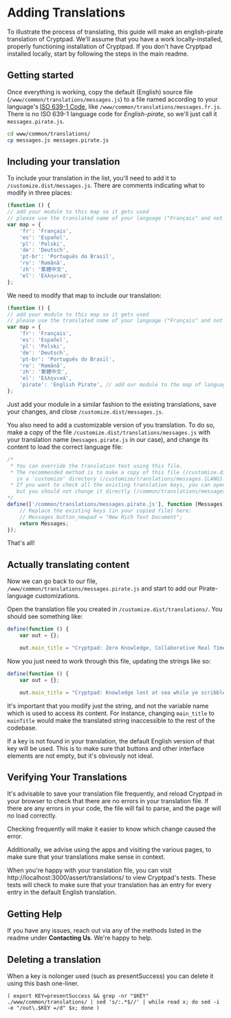 <!--
SPDX-FileCopyrightText: 2023 XWiki CryptPad Team <contact@cryptpad.org> and contributors

SPDX-License-Identifier: AGPL-3.0-or-later
-->

# Adding Translations

To illustrate the process of translating, this guide will make an english-pirate translation of Cryptpad.
We'll assume that you have a work locally-installed, properly functioning installation of Cryptpad.
If you don't have Cryptpad installed locally, start by following the steps in the main readme.

## Getting started

Once everything is working, copy the default (English) source file (`/www/common/translations/messages.js`) to a file named according to your language's [ISO 639-1 Code](https://en.wikipedia.org/wiki/List_of_ISO_639-1_codes), like `/www/common/translations/messages.fr.js`.
There is no ISO 639-1 language code for _English-pirate_, so we'll just call it `messages.pirate.js`.

```Bash
cd www/common/translations/
cp messages.js messages.pirate.js
```

## Including your translation

To include your translation in the list, you'll need to add it to `/customize.dist/messages.js`.
There are comments indicating what to modify in three places:

```javascript
(function () {
// add your module to this map so it gets used
// please use the translated name of your language ("Français" and not "French")
var map = {
    'fr': 'Français',
    'es': 'Español',
    'pl': 'Polski',
    'de': 'Deutsch',
    'pt-br': 'Português do Brasil',
    'ro': 'Română',
    'zh': '繁體中文',
    'el': 'Ελληνικά',
};
```

We need to modify that map to include our translation:

```javascript
(function () {
// add your module to this map so it gets used
// please use the translated name of your language ("Français" and not "French")
var map = {
    'fr': 'Français',
    'es': 'Español',
    'pl': 'Polski',
    'de': 'Deutsch',
    'pt-br': 'Português do Brasil',
    'ro': 'Română',
    'zh': '繁體中文',
    'el': 'Ελληνικά',
    'pirate': 'English Pirate', // add our module to the map of languages
};
```
Just add your module in a similar fashion to the existing translations, save your changes, and close `/customize.dist/messages.js`.


You also need to add a customizable version of you translation. To do so, make a copy of the file `/customize.dist/translations/messages.js` with your translation name (`messages.pirate.js` in our case), and change its content to load the correct language file:

```javascript
/*
 * You can override the translation text using this file.
 * The recommended method is to make a copy of this file (/customize.dist/translations/messages.{LANG}.js)
   in a 'customize' directory (/customize/translations/messages.{LANG}.js).
 * If you want to check all the existing translation keys, you can open the internal language file
   but you should not change it directly (/common/translations/messages.{LANG}.js)
*/
define(['/common/translations/messages.pirate.js'], function (Messages) { // Change the file name here
    // Replace the existing keys (in your copied file) here:
    // Messages.button_newpad = "New Rich Text Document";
    return Messages;
});
```

That's all!

## Actually translating content

Now we can go back to our file, `/www/common/translations/messages.pirate.js` and start to add our Pirate-language customizations.

Open the translation file you created in `/customize.dist/translations/`.
You should see something like: 

```javascript
define(function () {
    var out = {};

    out.main_title = "Cryptpad: Zero Knowledge, Collaborative Real Time Editing";
```

Now you just need to work through this file, updating the strings like so:

```javascript
define(function () {
    var out = {};

    out.main_title = "Cryptpad: Knowledge lost at sea while ye scribble with yer mateys";
```

It's important that you modify just the string, and not the variable name which is used to access its content.
For instance, changing `main_title` to `mainTitle` would make the translated string inaccessible to the rest of the codebase.

If a key is not found in your translation, the default English version of that key will be used.
This is to make sure that buttons and other interface elements are not empty, but it's obviously not ideal.

## Verifying Your Translations

It's advisable to save your translation file frequently, and reload Cryptpad in your browser to check that there are no errors in your translation file.
If there are any errors in your code, the file will fail to parse, and the page will no load correctly.

Checking frequently will make it easier to know which change caused the error.

Additionally, we advise using the apps and visiting the various pages, to make sure that your translations make sense in context.

When you're happy with your translation file, you can visit http://localhost:3000/assert/translations/ to view Cryptpad's tests.
These tests will check to make sure that your translation has an entry for every entry in the default English translation.

## Getting Help

If you have any issues, reach out via any of the methods listed in the readme under **Contacting Us**.
We're happy to help.

## Deleting a translation
When a key is nolonger used (such as presentSuccess) you can delete it using this bash one-liner.

```shell
( export KEY=presentSuccess && grep -nr "$KEY" ./www/common/translations/ | sed 's/:.*$//' | while read x; do sed -i -e "/out\.$KEY =/d" $x; done )
```
